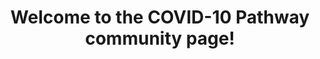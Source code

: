 ---
display-name: "COVID-19"

title: "Welcome to the COVID-10 Pathway community page!"

description: "This special subset of disease pathways is being highlighted during the current COVID-19 crisis. This content is released under a CC0 waiver to be freely used, re-used and distributed. Let us know if you add a new pathway or want to recommend one for this collection. A paper about this project was published in Scientific Data: Ostaszewski, et al., Scientific data 7.1 (2020): 1-4.
A more recent, longer paper from the whole community is available on bioRxiv: Ostaszewski, et al., bioRxiv 2020.10.26.356014."

short-description: "This special subset of disease pathways is being highlighted during the current COVID-19 crisis. This content is released under a CC0 waiver to be freely used, re-used and distributed. Let us know if you add a new pathway or want to recommend one for this collection."

logo: "../assets/img/COVID19-dmap-project.svg"

logo-link: "https://covid.pages.uni.lu/"

support:

contribute: "We are helping to coordinate an international effort to build and curate pathway models relevant to the COVID-19 pandemic. If you find or add a pathway at WikiPathways that should be included in this collection, please let us know. We also collaborate with the COVID-19 disease map initiative, an even broader community of pathway curators working with WikiPathways, Pathway Commons, Reactome, Cell Designer and more."

community-tag: COVID19
---
